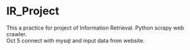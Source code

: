 # IR_Project
This a practice for project of Information Retrieval. Python scrapy web crawler.  
Oct 5 connect with mysql and input data from website.
